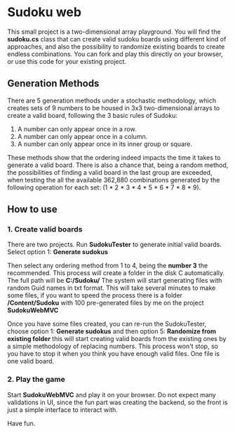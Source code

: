 # Sudoku web

This small project is a two-dimensional array playground.
You will find the **sudoku.cs** class that can create valid sudoku boards using different kind of approaches, and also the possibility to randomize existing boards to create endless combinations.
You can fork and play this directly on your browser, or use this code for your existing project.

## Generation Methods
There are 5 generation methods under a stochastic methodology, which creates sets of 9 numbers to be housed in 3x3 two-dimensional arrays to create a valid board, following the 3 basic rules of Sudoku: 
1. A number can only appear once in a row.
2. A number can only appear once in a column.
3. A number can only appear once in its inner group or square.

These methods show that the ordering indeed impacts the time it takes to generate a valid board. There is also a chance that, being a random method, the possibilities of finding a valid board in the last group are exceeded, when testing the all the available 362,880 combinations generated by the following operation for each set:    (1 * 2 * 3 * 4 * 5 * 6 * 7 * 8 * 9).

## How to use

### 1. Create valid boards
There are two projects. 
Run **SudokuTester** to generate initial valid boards.
Select option 1: **Generate sudokus**

Then select any ordering method from 1 to 4, being the **number 3** the recommended.
This process will create a folder in the disk C automatically. The full path will be **C:/Sudoku/**
The system will start generating files with random Guid names in txt format. This will take several minutes to make some files, if you want to speed the process there is a folder **/Content/Sudoku** with 100 pre-generated files by me on the project **SudokuWebMVC**

Once you have some files created, you can re-run the SudokuTester, choose option 1: **Generate sudokus** and then option 5: **Randomize from existing folder** this will start creating valid boards from the existing ones by a simple methodology of replacing numbers. This process won't stop, so you have to stop it when you think you have enough valid files. One file is one valid board.

### 2. Play the game
Start **SudokuWebMVC** and play it on your browser.
Do not expect many validations in UI, since the fun part was creating the backend, so the front is just a simple interface to interact with.

Have fun.
